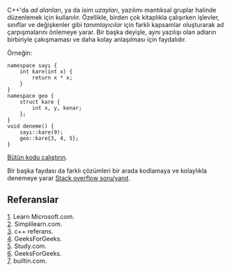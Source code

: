 C++'da *ad alanları*, ya da *isim uzayları*, yazılımı mantıksal gruplar halinde düzenlemek için kullanılır. Özellikle, birden çok kitaplıkla çalışırken işlevler, sınıflar ve değişkenler gibi *tanımlayıcılar* için farklı kapsamlar oluşturarak ad çarpışmalarını önlemeye yarar. Bir başka deyişle, aynı yazılışı olan adların birbiriyle çakışmaması ve daha kolay anlaşılması için faydalıdır.

Örneğin:
``` 
namespace sayı {
    int kare(int x) {
        return x * x;
    }
}
namespace geo {
    struct kare {
        int x, y, kenar;
    };
} 
void deneme() {
    sayı::kare(9);
    geo::kare{3, 4, 5};
}
```
[Bütün kodu çalıştırın](https://onlinegdb.com/ua4tupWcv).  

Bir başka faydası da farklı çözümleri bir arada kodlamaya ve kolaylıkla denemeye yarar [Stack overflow soru/yanıt](https://stackoverflow.com/questions/4211827/why-and-how-should-i-use-namespaces-in-c).  

Referanslar 
----

[1](https://learn.microsoft.com/en-us/cpp/cpp/namespaces-cpp?view=msvc-170). Learn Microsoft.com.    
[2](https://www.simplilearn.com/tutorials/cpp-tutorial/cpp-namespaces). Simplilearn.com.  
[3](https://en.cppreference.com/w/cpp/language/namespace). c++ referans.  
[4](https://www.geeksforgeeks.org/namespace-in-c/). GeeksForGeeks.  
[5](https://study.com/academy/lesson/using-namespaces-in-computing-definition-examples.html). Study.com.    
[6](https://www.geeksforgeeks.org/why-it-is-important-to-write-using-namespace-std-in-cpp-program/). GeeksForGeeks.   
[7](https://builtin.com/articles/using-namespace-std). builtin.com.  
